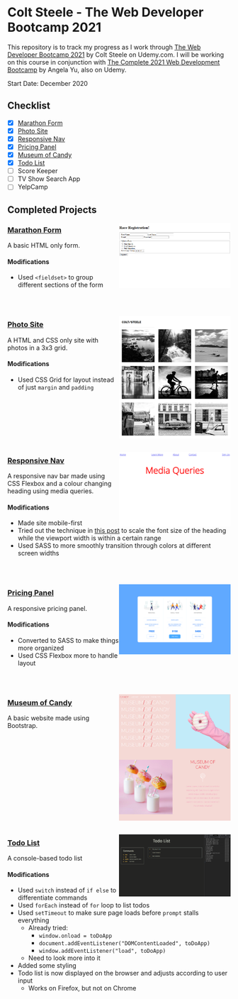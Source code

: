 # Colt Steele - The Web Developer Bootcamp 2021

This repository is to track my progress as I work through [The Web Developer Bootcamp 2021](https://www.udemy.com/course/the-web-developer-bootcamp/) by Colt Steele on Udemy.com. I will be working on this course in conjunction with [The Complete 2021 Web Development Bootcamp](https://www.udemy.com/course/the-complete-web-development-bootcamp/) by Angela Yu, also on Udemy.

Start Date: December 2020

## Checklist

- [x] [Marathon Form](#marathon-form)
- [x] [Photo Site](#photo-site)
- [x] [Responsive Nav](#responsive-nav)
- [x] [Pricing Panel](#pricing-panel)
- [x] [Museum of Candy](#museum-of-candy)
- [x] [Todo List](#todo-list)
- [ ] Score Keeper
- [ ] TV Show Search App
- [ ] YelpCamp

## Completed Projects


<img align="right" width="50%" src="images/01-marathon-form-screenshot.png" alt="Screenshot of Marathon Form"/>

### [Marathon Form](https://mmanogaran.github.io/web-dev-colt-steele/01-marathon-form/index.html)

A basic HTML only form.
#### Modifications
- Used `<fieldset>` to group different sections of the form

<br clear="right"/><br>

<img align="right" width="50%" src="images/02-photo-site-screenshot.png" alt="Screenshot of Photo Site"/>

### [Photo Site](https://mmanogaran.github.io/web-dev-colt-steele/02-photo-site/index.html)


A HTML and CSS only site with photos in a 3x3 grid.
#### Modifications
- Used CSS Grid for layout instead of just `margin` and `padding`

<br clear="right"/><br>

<img align="right" width="50%" src="images/03-responsive-nav-screenshot.png" alt="Screenshot of Responsive Nav" />

### [Responsive Nav](https://mmanogaran.github.io/web-dev-colt-steele/03-responsive-nav/index.html)

A responsive nav bar made using CSS Flexbox and a colour changing heading using media queries.

#### Modifications
- Made site mobile-first
- Tried out the technique in [this post](https://www.madebymike.com.au/writing/precise-control-responsive-typography/) to scale the font size of the heading while the viewport width is within a certain range
- Used SASS to more smoothly transition through colors at different screen widths

<br clear="right"/><br>

<img align="right"  width="50%" src="images/04-pricing-panel-screenshot.png" alt="Screenshot of Pricing Panel" />

### [Pricing Panel](https://mmanogaran.github.io/web-dev-colt-steele/04-pricing-panel/index.html)

A responsive pricing panel.

#### Modifications
- Converted to SASS to make things more organized
- Used CSS Flexbox more to handle layout

<br clear="right"/><br>


<img align="right"  width="50%" src="images/05-museum-of-candy-screenshot.png" alt="Screenshot of Museum of Candy" />

### [Museum of Candy](https://mmanogaran.github.io/web-dev-colt-steele/05-museum-of-candy/index.html)

A basic website made using Bootstrap.

<br clear="right"/><br>

<img align="right"  width="50%" src="images/06-todo-list-screenshot.png" alt="Screenshot of Todo List" />

### [Todo List](https://mmanogaran.github.io/web-dev-colt-steele/06-todo-list/index.html)

A console-based todo list

#### Modifications
- Used `switch` instead of `if else` to differentiate commands
- Used `forEach` instead of `for` loop to list todos
- Used `setTimeout` to make sure page loads before `prompt` stalls everything
  - Already tried:
    - `window.onload = toDoApp`
    - `document.addEventListener("DOMContentLoaded", toDoApp)`
    - `window.addEventListener("load", toDoApp)`
  - Need to look more into it
- Added some styling
- Todo list is now displayed on the browser and adjusts according to user input
  - Works on Firefox, but not on Chrome

<br clear="right"/><br>